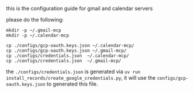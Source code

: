 this is the configuration guide for gmail and calendar servers

please do the following:
```
mkdir -p ~/.gmail-mcp
mkdir -p ~/.calendar-mcp

cp ./configs/gcp-oauth.keys.json ~/.calendar-mcp/
cp ./configs/gcp-oauth.keys.json ~/.gmail-mcp/
cp ./configs/credentials.json  ~/.calendar-mcp/
cp ./configs/credentials.json  ~/.gmail-mcp/
```

the `./configs/credentials.json` is generated via `uv run install_records/create_google_credentials.py`, it will use the `configs/gcp-oauth.keys.json` to generated this file.
